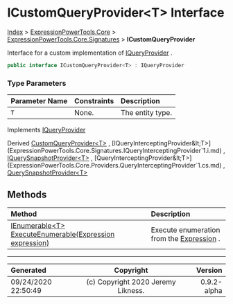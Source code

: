 ﻿# ICustomQueryProvider&lt;T> Interface

[Index](../index.md) > [ExpressionPowerTools.Core](ExpressionPowerTools.Core.a.md) > [ExpressionPowerTools.Core.Signatures](ExpressionPowerTools.Core.Signatures.n.md) > **ICustomQueryProvider<T>**

Interface for a custom implementation of [IQueryProvider](https://docs.microsoft.com/dotnet/api/system.linq.iqueryprovider) .

```csharp
public interface ICustomQueryProvider<T> : IQueryProvider
```

### Type Parameters

| Parameter Name | Constraints | Description |
| :-- | :-- | :-- |
| `T` | None. | The entity type. |

Implements  [IQueryProvider](https://docs.microsoft.com/dotnet/api/system.linq.iqueryprovider) 

Derived  [CustomQueryProvider&lt;T>](ExpressionPowerTools.Core.Providers.CustomQueryProvider`1.cs.md) ,  [IQueryInterceptingProvider&lt;T>](ExpressionPowerTools.Core.Signatures.IQueryInterceptingProvider`1.i.md) ,  [IQuerySnapshotProvider&lt;T>](ExpressionPowerTools.Core.Signatures.IQuerySnapshotProvider`1.i.md) ,  [QueryInterceptingProvider&lt;T>](ExpressionPowerTools.Core.Providers.QueryInterceptingProvider`1.cs.md) ,  [QuerySnapshotProvider&lt;T>](ExpressionPowerTools.Core.Providers.QuerySnapshotProvider`1.cs.md) 

## Methods

| Method | Description |
| :-- | :-- |
| [IEnumerable&lt;T> ExecuteEnumerable(Expression expression)](ExpressionPowerTools.Core.Signatures.ICustomQueryProvider`1.ExecuteEnumerable.m.md) | Execute enumeration from the [Expression](https://docs.microsoft.com/dotnet/api/system.linq.expressions.expression) . |

---

| Generated | Copyright | Version |
| :-- | :-: | --: |
| 09/24/2020 22:50:49 | (c) Copyright 2020 Jeremy Likness. | 0.9.2-alpha |

